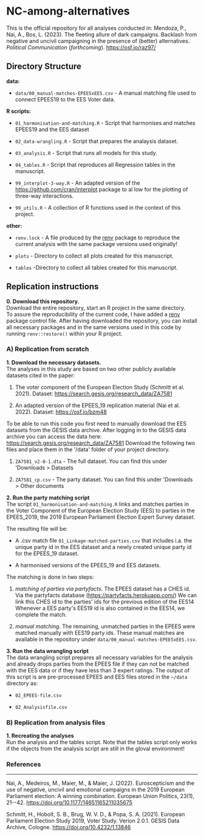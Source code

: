 # NC-among-alternatives

This is the official repository for all analyses conducted in: Mendoza,
P., Nai, A., Bos, L. (2023). The fleeting allure of dark campaigns.
Backlash from negative and uncivil campaigning in the presence of
(better) alternatives. *Political Communication* (*forthcoming*). <https://osf.io/raz97/>

## Directory Structure

**data:**

-   `data/00_manual-matches-EPEESxEES.csv` - A manual matching file used
    to connect EPEES19 to the EES Voter data.

**R scripts:**

-   `01_harmonisation-and-matching.R` - Script that harmonises and
    matches EPEES19 and the EES dataset

-   `02_data-wrangling.R` - Script that prepares the analaysis dataset.

-   `03_analysis.R` - Script that runs all models for this study.

-   `04_tables.R` - Script that reproduces all Regression tables in the
    manuscript.

-   `99_interplot-3-way.R` - An adapted version of the
    <https://github.com/cran/interplot> package to al low for the
    plotting of three-way interactions.

-   `99_utils.R` - A collection of R functions used in the context of
    this project.

**other:**

-   `renv.lock` - A file produced by the
    [renv](https://rstudio.github.io/renv/articles/renv.html) package to
    reproduce the current analysis with the same package versions used
    originally!

-   `plots` - Directory to collect all plots created for this
    manuscript.

-   `tables` -Directory to collect all tables created for this
    manuscript.

## Replication instructions

**0. Download this repository.**\
Download the entire repository, start an R project in the same
directory.\
To assure the reproducibility of the current code, I have added a
[renv](https://rstudio.github.io/renv/articles/renv.html) package
control file. After having downloaded the repository, you can install
all necessary packages and in the same versions used in this code by
running `renv::restore()` within your R project.

### A) Replication from scratch

**1. Download the necessary datasets.**\
The analyses in this study are based on two other publicly available
datasets cited in the paper:

1.  The voter component of the European Election Study (Schmitt et al.
    2021). Dataset: <https://search.gesis.org/research_data/ZA7581>

2.  An adapted version of the EPEES_19 replication material (Nai et al.
    2022). Dataset: <https://osf.io/bzm48>

To be able to run this code you first need to manually download the EES
datasets from the GESIS data archive. After logging in to the GESIS data
archive you can access the data here:
<https://search.gesis.org/research_data/ZA7581> Download the following
two files and place them in the '/data' folder of your project
directory.

1.  `ZA7581_v2-0-1.dta` - The full dataset. You can find this under
    'Downloads \> Datasets

2.  `ZA7581_cp.csv` - The party dataset. You can find this under
    'Downloads \> Other documents

**2. Run the party matching script**\
The script `01_harmonisation-and-matching.R` links and matches parties
in the Voter Component of the European Election Study (EES) to parties
in the EPEES_2019, the 2019 European Parliament Election Expert Survey
dataset.

The resulting file will be:

-   A .csv match file `01_Linkage-matched-parties.csv` that includes
    i.a. the unique party id in the EES dataset and a newly created
    unique party id for the EPEES_19 dataset.

-   A harmonised versions of the EPEES_19 and EES datasets.

The matching is done in two steps:

1.  *matching of parties via partyfacts*. The EPEES dataset has a CHES
    id. Via the partyfacts database
    (<https://partyfacts.herokuapp.com/>) We can link this CHES id to
    the parties' ids for the previous edition of the EES14 Whenever a
    EES party's EES19 id is also contained in the EES14, we complete the
    match.

2.  *manual matching*. The remaining, unmatched parties in the EPEES
    were matched manually with EES19 party ids. These manual matches are
    available in the repository under
    `data/00_manual-matches-EPEESxEES.csv`.

**3. Run the data wrangling script**\
The data wrangling script prepares all necessary variables for the
analysis and already drops parties from the EPEES file if they can not
be matched with the EES data or if they have less than 3 expert ratings.
The output of this script is are pre-processed EPEES and EES files
stored in the `~/data` directory as:

-   `02_EPEES-file.csv`

-   `02_Analysisfile.csv`

### B) Replication from analysis files

**1. Recreating the analyses**\
Run the analysis and the tables script. Note that the tables script only
works if the objects from the analysis script are still in the gloval
environment!

### References

------------------------------------------------------------------------

Nai, A., Medeiros, M., Maier, M., & Maier, J. (2022). Euroscepticism and
the use of negative, uncivil and emotional campaigns in the 2019
European Parliament election: A winning combination. European Union
Politics, 23(1), 21--42. <https://doi.org/10.1177/14651165211035675>

Schmitt, H., Hobolt, S. B., Brug, W. V. D., & Popa, S. A. (2021).
European Parliament Election Study 2019, Voter Study. Verion 2.0.1.
GESIS Data Archive, Cologne. <https://doi.org/10.4232/1.13846>

